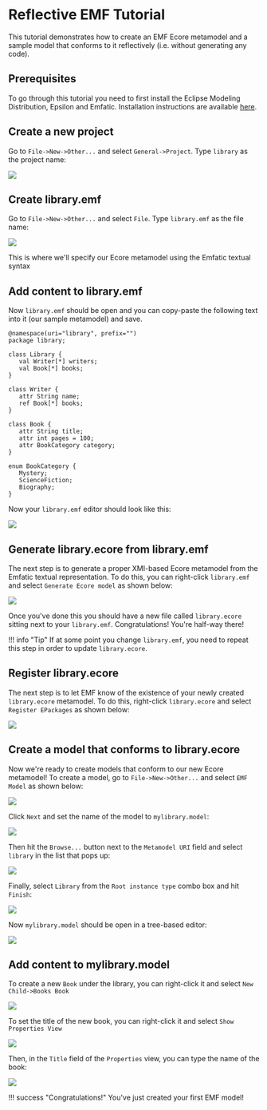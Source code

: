 # Reflective EMF Tutorial
 
This tutorial demonstrates how to create an EMF Ecore metamodel and a sample model that conforms to it reflectively (i.e. without generating any code).

## Prerequisites
 
To go through this tutorial you need to first install the Eclipse Modeling Distribution, Epsilon and Emfatic. Installation instructions are available [here](../../../download).

## Create a new project
 
Go to `File->New->Other...` and select `General->Project`. Type `library` as the project name:

![](new-project.jpg)

## Create library.emf
 
Go to `File->New->Other...` and select `File`. Type `library.emf` as the file name:

![](create-emfatic.jpg)

This is where we'll specify our Ecore metamodel using the Emfatic textual syntax

## Add content to library.emf
 
Now `library.emf` should be open and you can copy-paste the following text into it (our sample metamodel) and save.

```emf
@namespace(uri="library", prefix="")
package library;

class Library {
   val Writer[*] writers;
   val Book[*] books;
}

class Writer {
   attr String name;
   ref Book[*] books;
}

class Book {
   attr String title;
   attr int pages = 100;
   attr BookCategory category;
}

enum BookCategory {
   Mystery;
   ScienceFiction;
   Biography;
}
```

Now your `library.emf` editor should look like this:

![](emfatic-editor.png)

## Generate library.ecore from library.emf
 
The next step is to generate a proper XMI-based Ecore metamodel from the Emfatic textual representation. To do this, you can right-click `library.emf` and select `Generate Ecore model` as shown below:

![](generate-ecore.png)

Once you've done this you should have a new file called `library.ecore` sitting next to your `library.emf`. Congratulations! You're half-way there!

!!! info "Tip"
    If at some point you change `library.emf`, you need to repeat this step in order to update `library.ecore`.

## Register library.ecore
 
The next step is to let EMF know of the existence of your newly created `library.ecore` metamodel. To do this, right-click `library.ecore` and select `Register EPackages` as shown below:

![](register-epackages.png)

## Create a model that conforms to library.ecore
 
Now we're ready to create models that conform to our new Ecore metamodel! To create a model, go to `File->New->Other...` and select `EMF Model` as shown below:

![](create-emf-model.jpg)

Click `Next` and set the name of the model to `mylibrary.model`:

![](set-emf-model-name.jpg)

Then hit the `Browse...` button next to the `Metamodel URI` field and select `library` in the list that pops up:

![](set-emf-model-namespace.jpg)

Finally, select `Library` from the `Root instance type` combo box and hit `Finish`:

![](set-emf-model-root.jpg)

Now `mylibrary.model` should be open in a tree-based editor:

![](empty-model.jpg)

## Add content to mylibrary.model
 
To create a new `Book` under the library, you can right-click it and select `New Child->Books Book`

![](create-book.png)

To set the title of the new book, you can right-click it and select `Show Properties View`

![](show-properties-view.png)

Then, in the `Title` field of the `Properties` view, you can type the name of the book:

![](set-book-name.jpg)

!!! success "Congratulations!"
    You've just created your first EMF model!